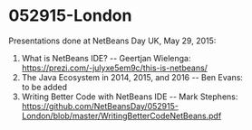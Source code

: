 # 052915-London

Presentations done at NetBeans Day UK, May 29, 2015:

<ol>

<li>What is NetBeans IDE? -- Geertjan Wielenga:<br/>
<a href="https://prezi.com/-julyxe5em9c/this-is-netbeans/">https://prezi.com/-julyxe5em9c/this-is-netbeans/</a>
</li>
<li>The Java Ecosystem in 2014, 2015, and 2016 -- Ben Evans:<br/>
to be added
</li>
<li>Writing Better Code with NetBeans IDE -- Mark Stephens:<br/>
<a href="https://github.com/NetBeansDay/052915-London/blob/master/WritingBetterCodeNetBeans.pdf">https://github.com/NetBeansDay/052915-London/blob/master/WritingBetterCodeNetBeans.pdf</a>
</li>

</ol>
